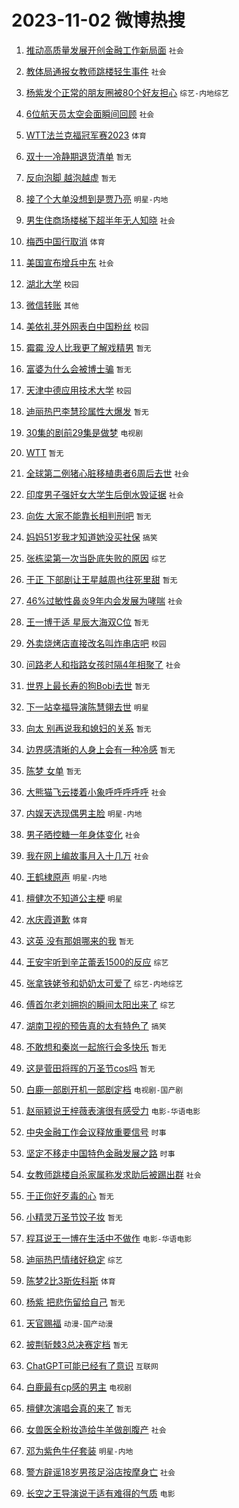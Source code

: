 # 2023-11-02 微博热搜 
1. [推动高质量发展开创金融工作新局面](https://m.weibo.cn/search?containerid=100103type%3D1%26t%3D10%26q%3D%23%E6%8E%A8%E5%8A%A8%E9%AB%98%E8%B4%A8%E9%87%8F%E5%8F%91%E5%B1%95%E5%BC%80%E5%88%9B%E9%87%91%E8%9E%8D%E5%B7%A5%E4%BD%9C%E6%96%B0%E5%B1%80%E9%9D%A2%23&stream_entry_id=51&isnewpage=1&extparam=seat%3D1%26c_type%3D51%26pos%3D0%26cate%3D10103%26filter_type%3Drealtimehot%26q%3D%2523%25E6%258E%25A8%25E5%258A%25A8%25E9%25AB%2598%25E8%25B4%25A8%25E9%2587%258F%25E5%258F%2591%25E5%25B1%2595%25E5%25BC%2580%25E5%2588%259B%25E9%2587%2591%25E8%259E%258D%25E5%25B7%25A5%25E4%25BD%259C%25E6%2596%25B0%25E5%25B1%2580%25E9%259D%25A2%2523%26stream_entry_id%3D51%26dgr%3D0%26display_time%3D1698866343%26pre_seqid%3D16988663436340213992) `社会` 

2. [教体局通报女教师跳楼轻生事件](https://m.weibo.cn/search?containerid=100103type%3D1%26t%3D10%26q%3D%23%E6%95%99%E4%BD%93%E5%B1%80%E9%80%9A%E6%8A%A5%E5%A5%B3%E6%95%99%E5%B8%88%E8%B7%B3%E6%A5%BC%E8%BD%BB%E7%94%9F%E4%BA%8B%E4%BB%B6%23&stream_entry_id=31&isnewpage=1&extparam=seat%3D1%26flag%3D0%26pos%3D0%26cate%3D5001%26lcate%3D5001%26filter_type%3Drealtimehot%26q%3D%2523%25E6%2595%2599%25E4%25BD%2593%25E5%25B1%2580%25E9%2580%259A%25E6%258A%25A5%25E5%25A5%25B3%25E6%2595%2599%25E5%25B8%2588%25E8%25B7%25B3%25E6%25A5%25BC%25E8%25BD%25BB%25E7%2594%259F%25E4%25BA%258B%25E4%25BB%25B6%2523%26dgr%3D0%26band_rank%3D1%26realpos%3D1%26stream_entry_id%3D31%26c_type%3D31%26display_time%3D1698866343%26pre_seqid%3D16988663436340213992) `社会` 

3. [杨紫发个正常的朋友圈被80个好友担心](https://m.weibo.cn/search?containerid=100103type%3D1%26t%3D10%26q%3D%23%E6%9D%A8%E7%B4%AB%E5%8F%91%E4%B8%AA%E6%AD%A3%E5%B8%B8%E7%9A%84%E6%9C%8B%E5%8F%8B%E5%9C%88%E8%A2%AB80%E4%B8%AA%E5%A5%BD%E5%8F%8B%E6%8B%85%E5%BF%83%23&stream_entry_id=31&isnewpage=1&extparam=seat%3D1%26flag%3D2%26pos%3D1%26cate%3D5001%26lcate%3D5001%26filter_type%3Drealtimehot%26q%3D%2523%25E6%259D%25A8%25E7%25B4%25AB%25E5%258F%2591%25E4%25B8%25AA%25E6%25AD%25A3%25E5%25B8%25B8%25E7%259A%2584%25E6%259C%258B%25E5%258F%258B%25E5%259C%2588%25E8%25A2%25AB80%25E4%25B8%25AA%25E5%25A5%25BD%25E5%258F%258B%25E6%258B%2585%25E5%25BF%2583%2523%26dgr%3D0%26band_rank%3D2%26realpos%3D2%26stream_entry_id%3D31%26c_type%3D31%26display_time%3D1698866343%26pre_seqid%3D16988663436340213992) `综艺-内地综艺` 

4. [6位航天员太空会面瞬间回顾](https://m.weibo.cn/search?containerid=100103type%3D1%26t%3D10%26q%3D%236%E4%BD%8D%E8%88%AA%E5%A4%A9%E5%91%98%E5%A4%AA%E7%A9%BA%E4%BC%9A%E9%9D%A2%E7%9E%AC%E9%97%B4%E5%9B%9E%E9%A1%BE%23&stream_entry_id=31&isnewpage=1&extparam=seat%3D1%26flag%3D0%26pos%3D2%26cate%3D5001%26lcate%3D5001%26filter_type%3Drealtimehot%26q%3D%25236%25E4%25BD%258D%25E8%2588%25AA%25E5%25A4%25A9%25E5%2591%2598%25E5%25A4%25AA%25E7%25A9%25BA%25E4%25BC%259A%25E9%259D%25A2%25E7%259E%25AC%25E9%2597%25B4%25E5%259B%259E%25E9%25A1%25BE%2523%26dgr%3D0%26band_rank%3D3%26realpos%3D3%26stream_entry_id%3D31%26c_type%3D31%26display_time%3D1698866343%26pre_seqid%3D16988663436340213992) `社会` 

5. [WTT法兰克福冠军赛2023](https://m.weibo.cn/search?containerid=100103type%3D1%26t%3D10%26q%3D%23WTT%E6%B3%95%E5%85%B0%E5%85%8B%E7%A6%8F%E5%86%A0%E5%86%9B%E8%B5%9B2023%23&stream_entry_id=31&isnewpage=1&extparam=seat%3D1%26flag%3D0%26pos%3D3%26cate%3D5001%26lcate%3D5001%26filter_type%3Drealtimehot%26q%3D%2523WTT%25E6%25B3%2595%25E5%2585%25B0%25E5%2585%258B%25E7%25A6%258F%25E5%2586%25A0%25E5%2586%259B%25E8%25B5%259B2023%2523%26dgr%3D0%26band_rank%3D4%26realpos%3D4%26stream_entry_id%3D31%26c_type%3D31%26display_time%3D1698866343%26pre_seqid%3D16988663436340213992) `体育` 

6. [双十一冷静期退货清单](https://m.weibo.cn/search?containerid=100103type%3D1%26t%3D10%26q%3D%E5%8F%8C%E5%8D%81%E4%B8%80%E5%86%B7%E9%9D%99%E6%9C%9F%E9%80%80%E8%B4%A7%E6%B8%85%E5%8D%95&stream_entry_id=31&isnewpage=1&extparam=seat%3D1%26flag%3D0%26pos%3D4%26cate%3D5001%26lcate%3D5001%26filter_type%3Drealtimehot%26q%3D%25E5%258F%258C%25E5%258D%2581%25E4%25B8%2580%25E5%2586%25B7%25E9%259D%2599%25E6%259C%259F%25E9%2580%2580%25E8%25B4%25A7%25E6%25B8%2585%25E5%258D%2595%26dgr%3D0%26band_rank%3D5%26realpos%3D5%26stream_entry_id%3D31%26c_type%3D31%26display_time%3D1698866343%26pre_seqid%3D16988663436340213992) `暂无` 

7. [反向泡脚 越泡越虚](https://m.weibo.cn/search?containerid=100103type%3D1%26t%3D10%26q%3D%E5%8F%8D%E5%90%91%E6%B3%A1%E8%84%9A+%E8%B6%8A%E6%B3%A1%E8%B6%8A%E8%99%9A&stream_entry_id=31&isnewpage=1&extparam=seat%3D1%26flag%3D0%26pos%3D5%26cate%3D5001%26lcate%3D5001%26filter_type%3Drealtimehot%26q%3D%25E5%258F%258D%25E5%2590%2591%25E6%25B3%25A1%25E8%2584%259A%2520%25E8%25B6%258A%25E6%25B3%25A1%25E8%25B6%258A%25E8%2599%259A%26dgr%3D0%26band_rank%3D6%26realpos%3D6%26stream_entry_id%3D31%26c_type%3D31%26display_time%3D1698866343%26pre_seqid%3D16988663436340213992) `暂无` 

8. [接了个大单没想到是贾乃亮](https://m.weibo.cn/search?containerid=100103type%3D1%26t%3D10%26q%3D%23%E6%8E%A5%E4%BA%86%E4%B8%AA%E5%A4%A7%E5%8D%95%E6%B2%A1%E6%83%B3%E5%88%B0%E6%98%AF%E8%B4%BE%E4%B9%83%E4%BA%AE%23&stream_entry_id=31&isnewpage=1&extparam=seat%3D1%26flag%3D0%26pos%3D6%26cate%3D5001%26lcate%3D5001%26filter_type%3Drealtimehot%26q%3D%2523%25E6%258E%25A5%25E4%25BA%2586%25E4%25B8%25AA%25E5%25A4%25A7%25E5%258D%2595%25E6%25B2%25A1%25E6%2583%25B3%25E5%2588%25B0%25E6%2598%25AF%25E8%25B4%25BE%25E4%25B9%2583%25E4%25BA%25AE%2523%26dgr%3D0%26band_rank%3D7%26realpos%3D7%26stream_entry_id%3D31%26c_type%3D31%26display_time%3D1698866343%26pre_seqid%3D16988663436340213992) `明星-内地` 

9. [男生住商场楼梯下超半年无人知晓](https://m.weibo.cn/search?containerid=100103type%3D1%26t%3D10%26q%3D%23%E7%94%B7%E7%94%9F%E4%BD%8F%E5%95%86%E5%9C%BA%E6%A5%BC%E6%A2%AF%E4%B8%8B%E8%B6%85%E5%8D%8A%E5%B9%B4%E6%97%A0%E4%BA%BA%E7%9F%A5%E6%99%93%23&stream_entry_id=31&isnewpage=1&extparam=seat%3D1%26flag%3D0%26pos%3D7%26cate%3D5001%26lcate%3D5001%26filter_type%3Drealtimehot%26q%3D%2523%25E7%2594%25B7%25E7%2594%259F%25E4%25BD%258F%25E5%2595%2586%25E5%259C%25BA%25E6%25A5%25BC%25E6%25A2%25AF%25E4%25B8%258B%25E8%25B6%2585%25E5%258D%258A%25E5%25B9%25B4%25E6%2597%25A0%25E4%25BA%25BA%25E7%259F%25A5%25E6%2599%2593%2523%26dgr%3D0%26band_rank%3D8%26realpos%3D8%26stream_entry_id%3D31%26c_type%3D31%26display_time%3D1698866343%26pre_seqid%3D16988663436340213992) `社会` 

10. [梅西中国行取消](https://m.weibo.cn/search?containerid=100103type%3D1%26t%3D10%26q%3D%23%E6%A2%85%E8%A5%BF%E4%B8%AD%E5%9B%BD%E8%A1%8C%E5%8F%96%E6%B6%88%23&stream_entry_id=31&isnewpage=1&extparam=seat%3D1%26flag%3D0%26pos%3D8%26cate%3D5001%26lcate%3D5001%26filter_type%3Drealtimehot%26q%3D%2523%25E6%25A2%2585%25E8%25A5%25BF%25E4%25B8%25AD%25E5%259B%25BD%25E8%25A1%258C%25E5%258F%2596%25E6%25B6%2588%2523%26dgr%3D0%26band_rank%3D9%26realpos%3D9%26stream_entry_id%3D31%26c_type%3D31%26display_time%3D1698866343%26pre_seqid%3D16988663436340213992) `体育` 

11. [美国宣布增兵中东](https://m.weibo.cn/search?containerid=100103type%3D1%26t%3D10%26q%3D%23%E7%BE%8E%E5%9B%BD%E5%AE%A3%E5%B8%83%E5%A2%9E%E5%85%B5%E4%B8%AD%E4%B8%9C%23&stream_entry_id=31&isnewpage=1&extparam=seat%3D1%26flag%3D0%26pos%3D9%26cate%3D5001%26lcate%3D5001%26filter_type%3Drealtimehot%26q%3D%2523%25E7%25BE%258E%25E5%259B%25BD%25E5%25AE%25A3%25E5%25B8%2583%25E5%25A2%259E%25E5%2585%25B5%25E4%25B8%25AD%25E4%25B8%259C%2523%26dgr%3D0%26band_rank%3D10%26realpos%3D10%26stream_entry_id%3D31%26c_type%3D31%26display_time%3D1698866343%26pre_seqid%3D16988663436340213992) `社会` 

12. [湖北大学](https://m.weibo.cn/search?containerid=100103type%3D1%26t%3D10%26q%3D%E6%B9%96%E5%8C%97%E5%A4%A7%E5%AD%A6&stream_entry_id=31&isnewpage=1&extparam=seat%3D1%26flag%3D2%26pos%3D10%26cate%3D5001%26lcate%3D5001%26filter_type%3Drealtimehot%26q%3D%25E6%25B9%2596%25E5%258C%2597%25E5%25A4%25A7%25E5%25AD%25A6%26dgr%3D0%26band_rank%3D11%26realpos%3D11%26stream_entry_id%3D31%26c_type%3D31%26display_time%3D1698866343%26pre_seqid%3D16988663436340213992) `校园` 

13. [微信转账](https://m.weibo.cn/search?containerid=100103type%3D1%26t%3D10%26q%3D%E5%BE%AE%E4%BF%A1%E8%BD%AC%E8%B4%A6&stream_entry_id=31&isnewpage=1&extparam=seat%3D1%26flag%3D2%26pos%3D11%26cate%3D5001%26lcate%3D5001%26filter_type%3Drealtimehot%26q%3D%25E5%25BE%25AE%25E4%25BF%25A1%25E8%25BD%25AC%25E8%25B4%25A6%26dgr%3D0%26band_rank%3D12%26realpos%3D12%26stream_entry_id%3D31%26c_type%3D31%26display_time%3D1698866343%26pre_seqid%3D16988663436340213992) `其他` 

14. [美依礼芽外网表白中国粉丝](https://m.weibo.cn/search?containerid=100103type%3D1%26t%3D10%26q%3D%23%E7%BE%8E%E4%BE%9D%E7%A4%BC%E8%8A%BD%E5%A4%96%E7%BD%91%E8%A1%A8%E7%99%BD%E4%B8%AD%E5%9B%BD%E7%B2%89%E4%B8%9D%23&stream_entry_id=31&isnewpage=1&extparam=seat%3D1%26flag%3D0%26pos%3D12%26cate%3D5001%26lcate%3D5001%26filter_type%3Drealtimehot%26q%3D%2523%25E7%25BE%258E%25E4%25BE%259D%25E7%25A4%25BC%25E8%258A%25BD%25E5%25A4%2596%25E7%25BD%2591%25E8%25A1%25A8%25E7%2599%25BD%25E4%25B8%25AD%25E5%259B%25BD%25E7%25B2%2589%25E4%25B8%259D%2523%26dgr%3D0%26band_rank%3D13%26realpos%3D13%26stream_entry_id%3D31%26c_type%3D31%26display_time%3D1698866343%26pre_seqid%3D16988663436340213992) `校园` 

15. [霉霉 没人比我更了解戏精男](https://m.weibo.cn/search?containerid=100103type%3D1%26t%3D10%26q%3D%E9%9C%89%E9%9C%89+%E6%B2%A1%E4%BA%BA%E6%AF%94%E6%88%91%E6%9B%B4%E4%BA%86%E8%A7%A3%E6%88%8F%E7%B2%BE%E7%94%B7&stream_entry_id=31&isnewpage=1&extparam=seat%3D1%26flag%3D0%26pos%3D13%26cate%3D5001%26lcate%3D5001%26filter_type%3Drealtimehot%26q%3D%25E9%259C%2589%25E9%259C%2589%2520%25E6%25B2%25A1%25E4%25BA%25BA%25E6%25AF%2594%25E6%2588%2591%25E6%259B%25B4%25E4%25BA%2586%25E8%25A7%25A3%25E6%2588%258F%25E7%25B2%25BE%25E7%2594%25B7%26dgr%3D0%26band_rank%3D14%26realpos%3D14%26stream_entry_id%3D31%26c_type%3D31%26display_time%3D1698866343%26pre_seqid%3D16988663436340213992) `暂无` 

16. [富婆为什么会被博士骗](https://m.weibo.cn/search?containerid=100103type%3D1%26t%3D10%26q%3D%E5%AF%8C%E5%A9%86%E4%B8%BA%E4%BB%80%E4%B9%88%E4%BC%9A%E8%A2%AB%E5%8D%9A%E5%A3%AB%E9%AA%97&stream_entry_id=31&isnewpage=1&extparam=seat%3D1%26flag%3D0%26pos%3D14%26cate%3D5001%26lcate%3D5001%26filter_type%3Drealtimehot%26q%3D%25E5%25AF%258C%25E5%25A9%2586%25E4%25B8%25BA%25E4%25BB%2580%25E4%25B9%2588%25E4%25BC%259A%25E8%25A2%25AB%25E5%258D%259A%25E5%25A3%25AB%25E9%25AA%2597%26dgr%3D0%26band_rank%3D15%26realpos%3D15%26stream_entry_id%3D31%26c_type%3D31%26display_time%3D1698866343%26pre_seqid%3D16988663436340213992) `暂无` 

17. [天津中德应用技术大学](https://m.weibo.cn/search?containerid=100103type%3D1%26t%3D10%26q%3D%23%E5%A4%A9%E6%B4%A5%E4%B8%AD%E5%BE%B7%E5%BA%94%E7%94%A8%E6%8A%80%E6%9C%AF%E5%A4%A7%E5%AD%A6%23&stream_entry_id=31&isnewpage=1&extparam=seat%3D1%26flag%3D0%26pos%3D15%26cate%3D5001%26lcate%3D5001%26filter_type%3Drealtimehot%26q%3D%2523%25E5%25A4%25A9%25E6%25B4%25A5%25E4%25B8%25AD%25E5%25BE%25B7%25E5%25BA%2594%25E7%2594%25A8%25E6%258A%2580%25E6%259C%25AF%25E5%25A4%25A7%25E5%25AD%25A6%2523%26dgr%3D0%26band_rank%3D16%26realpos%3D16%26stream_entry_id%3D31%26c_type%3D31%26display_time%3D1698866343%26pre_seqid%3D16988663436340213992) `校园` 

18. [迪丽热巴李慧珍属性大爆发](https://m.weibo.cn/search?containerid=100103type%3D1%26t%3D10%26q%3D%E8%BF%AA%E4%B8%BD%E7%83%AD%E5%B7%B4%E6%9D%8E%E6%85%A7%E7%8F%8D%E5%B1%9E%E6%80%A7%E5%A4%A7%E7%88%86%E5%8F%91&stream_entry_id=31&isnewpage=1&extparam=seat%3D1%26flag%3D0%26pos%3D16%26cate%3D5001%26lcate%3D5001%26filter_type%3Drealtimehot%26q%3D%25E8%25BF%25AA%25E4%25B8%25BD%25E7%2583%25AD%25E5%25B7%25B4%25E6%259D%258E%25E6%2585%25A7%25E7%258F%258D%25E5%25B1%259E%25E6%2580%25A7%25E5%25A4%25A7%25E7%2588%2586%25E5%258F%2591%26dgr%3D0%26band_rank%3D17%26realpos%3D17%26stream_entry_id%3D31%26c_type%3D31%26display_time%3D1698866343%26pre_seqid%3D16988663436340213992) `暂无` 

19. [30集的剧前29集是做梦](https://m.weibo.cn/search?containerid=100103type%3D1%26t%3D10%26q%3D%2330%E9%9B%86%E7%9A%84%E5%89%A7%E5%89%8D29%E9%9B%86%E6%98%AF%E5%81%9A%E6%A2%A6%23&stream_entry_id=31&isnewpage=1&extparam=seat%3D1%26flag%3D0%26pos%3D17%26cate%3D5001%26lcate%3D5001%26filter_type%3Drealtimehot%26q%3D%252330%25E9%259B%2586%25E7%259A%2584%25E5%2589%25A7%25E5%2589%258D29%25E9%259B%2586%25E6%2598%25AF%25E5%2581%259A%25E6%25A2%25A6%2523%26dgr%3D0%26band_rank%3D18%26realpos%3D18%26stream_entry_id%3D31%26c_type%3D31%26display_time%3D1698866343%26pre_seqid%3D16988663436340213992) `电视剧` 

20. [WTT](https://m.weibo.cn/search?containerid=100103type%3D1%26t%3D10%26q%3DWTT&stream_entry_id=31&isnewpage=1&extparam=seat%3D1%26flag%3D0%26pos%3D18%26cate%3D5001%26lcate%3D5001%26filter_type%3Drealtimehot%26q%3DWTT%26dgr%3D0%26band_rank%3D19%26realpos%3D19%26stream_entry_id%3D31%26c_type%3D31%26display_time%3D1698866343%26pre_seqid%3D16988663436340213992) `暂无` 

21. [全球第二例猪心脏移植患者6周后去世](https://m.weibo.cn/search?containerid=100103type%3D1%26t%3D10%26q%3D%23%E5%85%A8%E7%90%83%E7%AC%AC%E4%BA%8C%E4%BE%8B%E7%8C%AA%E5%BF%83%E8%84%8F%E7%A7%BB%E6%A4%8D%E6%82%A3%E8%80%856%E5%91%A8%E5%90%8E%E5%8E%BB%E4%B8%96%23&stream_entry_id=31&isnewpage=1&extparam=seat%3D1%26flag%3D0%26pos%3D19%26cate%3D5001%26lcate%3D5001%26filter_type%3Drealtimehot%26q%3D%2523%25E5%2585%25A8%25E7%2590%2583%25E7%25AC%25AC%25E4%25BA%258C%25E4%25BE%258B%25E7%258C%25AA%25E5%25BF%2583%25E8%2584%258F%25E7%25A7%25BB%25E6%25A4%258D%25E6%2582%25A3%25E8%2580%25856%25E5%2591%25A8%25E5%2590%258E%25E5%258E%25BB%25E4%25B8%2596%2523%26dgr%3D0%26band_rank%3D20%26realpos%3D20%26stream_entry_id%3D31%26c_type%3D31%26display_time%3D1698866343%26pre_seqid%3D16988663436340213992) `社会` 

22. [印度男子强奸女大学生后倒水毁证据](https://m.weibo.cn/search?containerid=100103type%3D1%26t%3D10%26q%3D%23%E5%8D%B0%E5%BA%A6%E7%94%B7%E5%AD%90%E5%BC%BA%E5%A5%B8%E5%A5%B3%E5%A4%A7%E5%AD%A6%E7%94%9F%E5%90%8E%E5%80%92%E6%B0%B4%E6%AF%81%E8%AF%81%E6%8D%AE%23&stream_entry_id=31&isnewpage=1&extparam=seat%3D1%26flag%3D0%26pos%3D20%26cate%3D5001%26lcate%3D5001%26filter_type%3Drealtimehot%26q%3D%2523%25E5%258D%25B0%25E5%25BA%25A6%25E7%2594%25B7%25E5%25AD%2590%25E5%25BC%25BA%25E5%25A5%25B8%25E5%25A5%25B3%25E5%25A4%25A7%25E5%25AD%25A6%25E7%2594%259F%25E5%2590%258E%25E5%2580%2592%25E6%25B0%25B4%25E6%25AF%2581%25E8%25AF%2581%25E6%258D%25AE%2523%26dgr%3D0%26band_rank%3D21%26realpos%3D21%26stream_entry_id%3D31%26c_type%3D31%26display_time%3D1698866343%26pre_seqid%3D16988663436340213992) `社会` 

23. [向佐 大家不能靠长相判刑吧](https://m.weibo.cn/search?containerid=100103type%3D1%26t%3D10%26q%3D%E5%90%91%E4%BD%90+%E5%A4%A7%E5%AE%B6%E4%B8%8D%E8%83%BD%E9%9D%A0%E9%95%BF%E7%9B%B8%E5%88%A4%E5%88%91%E5%90%A7&stream_entry_id=31&isnewpage=1&extparam=seat%3D1%26flag%3D0%26pos%3D21%26cate%3D5001%26lcate%3D5001%26filter_type%3Drealtimehot%26q%3D%25E5%2590%2591%25E4%25BD%2590%2520%25E5%25A4%25A7%25E5%25AE%25B6%25E4%25B8%258D%25E8%2583%25BD%25E9%259D%25A0%25E9%2595%25BF%25E7%259B%25B8%25E5%2588%25A4%25E5%2588%2591%25E5%2590%25A7%26dgr%3D0%26band_rank%3D22%26realpos%3D22%26stream_entry_id%3D31%26c_type%3D31%26display_time%3D1698866343%26pre_seqid%3D16988663436340213992) `暂无` 

24. [妈妈51岁我才知道她没买社保](https://m.weibo.cn/search?containerid=100103type%3D1%26t%3D10%26q%3D%23%E5%A6%88%E5%A6%8851%E5%B2%81%E6%88%91%E6%89%8D%E7%9F%A5%E9%81%93%E5%A5%B9%E6%B2%A1%E4%B9%B0%E7%A4%BE%E4%BF%9D%23&stream_entry_id=31&isnewpage=1&extparam=seat%3D1%26flag%3D0%26pos%3D22%26cate%3D5001%26lcate%3D5001%26filter_type%3Drealtimehot%26q%3D%2523%25E5%25A6%2588%25E5%25A6%258851%25E5%25B2%2581%25E6%2588%2591%25E6%2589%258D%25E7%259F%25A5%25E9%2581%2593%25E5%25A5%25B9%25E6%25B2%25A1%25E4%25B9%25B0%25E7%25A4%25BE%25E4%25BF%259D%2523%26dgr%3D0%26band_rank%3D23%26realpos%3D23%26stream_entry_id%3D31%26c_type%3D31%26display_time%3D1698866343%26pre_seqid%3D16988663436340213992) `搞笑` 

25. [张栋梁第一次当卧底失败的原因](https://m.weibo.cn/search?containerid=100103type%3D1%26t%3D10%26q%3D%23%E5%BC%A0%E6%A0%8B%E6%A2%81%E7%AC%AC%E4%B8%80%E6%AC%A1%E5%BD%93%E5%8D%A7%E5%BA%95%E5%A4%B1%E8%B4%A5%E7%9A%84%E5%8E%9F%E5%9B%A0%23&stream_entry_id=31&isnewpage=1&extparam=seat%3D1%26flag%3D0%26pos%3D23%26cate%3D5001%26lcate%3D5001%26filter_type%3Drealtimehot%26q%3D%2523%25E5%25BC%25A0%25E6%25A0%258B%25E6%25A2%2581%25E7%25AC%25AC%25E4%25B8%2580%25E6%25AC%25A1%25E5%25BD%2593%25E5%258D%25A7%25E5%25BA%2595%25E5%25A4%25B1%25E8%25B4%25A5%25E7%259A%2584%25E5%258E%259F%25E5%259B%25A0%2523%26dgr%3D0%26band_rank%3D24%26realpos%3D24%26stream_entry_id%3D31%26c_type%3D31%26display_time%3D1698866343%26pre_seqid%3D16988663436340213992) `综艺` 

26. [于正 下部剧让王星越周也往死里甜](https://m.weibo.cn/search?containerid=100103type%3D1%26t%3D10%26q%3D%E4%BA%8E%E6%AD%A3+%E4%B8%8B%E9%83%A8%E5%89%A7%E8%AE%A9%E7%8E%8B%E6%98%9F%E8%B6%8A%E5%91%A8%E4%B9%9F%E5%BE%80%E6%AD%BB%E9%87%8C%E7%94%9C&stream_entry_id=31&isnewpage=1&extparam=seat%3D1%26flag%3D0%26pos%3D24%26cate%3D5001%26lcate%3D5001%26filter_type%3Drealtimehot%26q%3D%25E4%25BA%258E%25E6%25AD%25A3%2520%25E4%25B8%258B%25E9%2583%25A8%25E5%2589%25A7%25E8%25AE%25A9%25E7%258E%258B%25E6%2598%259F%25E8%25B6%258A%25E5%2591%25A8%25E4%25B9%259F%25E5%25BE%2580%25E6%25AD%25BB%25E9%2587%258C%25E7%2594%259C%26dgr%3D0%26band_rank%3D25%26realpos%3D25%26stream_entry_id%3D31%26c_type%3D31%26display_time%3D1698866343%26pre_seqid%3D16988663436340213992) `暂无` 

27. [46%过敏性鼻炎9年内会发展为哮喘](https://m.weibo.cn/search?containerid=100103type%3D1%26t%3D10%26q%3D%2346%25%E8%BF%87%E6%95%8F%E6%80%A7%E9%BC%BB%E7%82%8E9%E5%B9%B4%E5%86%85%E4%BC%9A%E5%8F%91%E5%B1%95%E4%B8%BA%E5%93%AE%E5%96%98%23&stream_entry_id=31&isnewpage=1&extparam=seat%3D1%26flag%3D1%26pos%3D25%26cate%3D5001%26lcate%3D5001%26filter_type%3Drealtimehot%26q%3D%252346%2525%25E8%25BF%2587%25E6%2595%258F%25E6%2580%25A7%25E9%25BC%25BB%25E7%2582%258E9%25E5%25B9%25B4%25E5%2586%2585%25E4%25BC%259A%25E5%258F%2591%25E5%25B1%2595%25E4%25B8%25BA%25E5%2593%25AE%25E5%2596%2598%2523%26dgr%3D0%26band_rank%3D26%26realpos%3D26%26stream_entry_id%3D31%26c_type%3D31%26display_time%3D1698866343%26pre_seqid%3D16988663436340213992) `社会` 

28. [王一博于适 星辰大海双C位](https://m.weibo.cn/search?containerid=100103type%3D1%26t%3D10%26q%3D%E7%8E%8B%E4%B8%80%E5%8D%9A%E4%BA%8E%E9%80%82+%E6%98%9F%E8%BE%B0%E5%A4%A7%E6%B5%B7%E5%8F%8CC%E4%BD%8D&stream_entry_id=31&isnewpage=1&extparam=seat%3D1%26flag%3D0%26pos%3D26%26cate%3D5001%26lcate%3D5001%26filter_type%3Drealtimehot%26q%3D%25E7%258E%258B%25E4%25B8%2580%25E5%258D%259A%25E4%25BA%258E%25E9%2580%2582%2520%25E6%2598%259F%25E8%25BE%25B0%25E5%25A4%25A7%25E6%25B5%25B7%25E5%258F%258CC%25E4%25BD%258D%26dgr%3D0%26band_rank%3D27%26realpos%3D27%26stream_entry_id%3D31%26c_type%3D31%26display_time%3D1698866343%26pre_seqid%3D16988663436340213992) `暂无` 

29. [外卖烧烤店直接改名叫炸串店吧](https://m.weibo.cn/search?containerid=100103type%3D1%26t%3D10%26q%3D%23%E5%A4%96%E5%8D%96%E7%83%A7%E7%83%A4%E5%BA%97%E7%9B%B4%E6%8E%A5%E6%94%B9%E5%90%8D%E5%8F%AB%E7%82%B8%E4%B8%B2%E5%BA%97%E5%90%A7%23&stream_entry_id=31&isnewpage=1&extparam=seat%3D1%26flag%3D0%26pos%3D27%26cate%3D5001%26lcate%3D5001%26filter_type%3Drealtimehot%26q%3D%2523%25E5%25A4%2596%25E5%258D%2596%25E7%2583%25A7%25E7%2583%25A4%25E5%25BA%2597%25E7%259B%25B4%25E6%258E%25A5%25E6%2594%25B9%25E5%2590%258D%25E5%258F%25AB%25E7%2582%25B8%25E4%25B8%25B2%25E5%25BA%2597%25E5%2590%25A7%2523%26dgr%3D0%26band_rank%3D28%26realpos%3D28%26stream_entry_id%3D31%26c_type%3D31%26display_time%3D1698866343%26pre_seqid%3D16988663436340213992) `校园` 

30. [问路老人和指路女孩时隔4年相聚了](https://m.weibo.cn/search?containerid=100103type%3D1%26t%3D10%26q%3D%23%E9%97%AE%E8%B7%AF%E8%80%81%E4%BA%BA%E5%92%8C%E6%8C%87%E8%B7%AF%E5%A5%B3%E5%AD%A9%E6%97%B6%E9%9A%944%E5%B9%B4%E7%9B%B8%E8%81%9A%E4%BA%86%23&stream_entry_id=31&isnewpage=1&extparam=seat%3D1%26flag%3D32768%26pos%3D28%26cate%3D5001%26lcate%3D5001%26filter_type%3Drealtimehot%26q%3D%2523%25E9%2597%25AE%25E8%25B7%25AF%25E8%2580%2581%25E4%25BA%25BA%25E5%2592%258C%25E6%258C%2587%25E8%25B7%25AF%25E5%25A5%25B3%25E5%25AD%25A9%25E6%2597%25B6%25E9%259A%25944%25E5%25B9%25B4%25E7%259B%25B8%25E8%2581%259A%25E4%25BA%2586%2523%26dgr%3D0%26band_rank%3D29%26realpos%3D29%26stream_entry_id%3D31%26c_type%3D31%26display_time%3D1698866343%26pre_seqid%3D16988663436340213992) `社会` 

31. [世界上最长寿的狗Bobi去世](https://m.weibo.cn/search?containerid=100103type%3D1%26t%3D10%26q%3D%E4%B8%96%E7%95%8C%E4%B8%8A%E6%9C%80%E9%95%BF%E5%AF%BF%E7%9A%84%E7%8B%97Bobi%E5%8E%BB%E4%B8%96&stream_entry_id=31&isnewpage=1&extparam=seat%3D1%26flag%3D1%26pos%3D29%26cate%3D5001%26lcate%3D5001%26filter_type%3Drealtimehot%26q%3D%25E4%25B8%2596%25E7%2595%258C%25E4%25B8%258A%25E6%259C%2580%25E9%2595%25BF%25E5%25AF%25BF%25E7%259A%2584%25E7%258B%2597Bobi%25E5%258E%25BB%25E4%25B8%2596%26dgr%3D0%26band_rank%3D30%26realpos%3D30%26stream_entry_id%3D31%26c_type%3D31%26display_time%3D1698866343%26pre_seqid%3D16988663436340213992) `暂无` 

32. [下一站幸福导演陈慧翎去世](https://m.weibo.cn/search?containerid=100103type%3D1%26t%3D10%26q%3D%23%E4%B8%8B%E4%B8%80%E7%AB%99%E5%B9%B8%E7%A6%8F%E5%AF%BC%E6%BC%94%E9%99%88%E6%85%A7%E7%BF%8E%E5%8E%BB%E4%B8%96%23&stream_entry_id=31&isnewpage=1&extparam=seat%3D1%26flag%3D0%26pos%3D30%26cate%3D5001%26lcate%3D5001%26filter_type%3Drealtimehot%26q%3D%2523%25E4%25B8%258B%25E4%25B8%2580%25E7%25AB%2599%25E5%25B9%25B8%25E7%25A6%258F%25E5%25AF%25BC%25E6%25BC%2594%25E9%2599%2588%25E6%2585%25A7%25E7%25BF%258E%25E5%258E%25BB%25E4%25B8%2596%2523%26dgr%3D0%26band_rank%3D31%26realpos%3D31%26stream_entry_id%3D31%26c_type%3D31%26display_time%3D1698866343%26pre_seqid%3D16988663436340213992) `明星` 

33. [向太 别再说我和媳妇的关系](https://m.weibo.cn/search?containerid=100103type%3D1%26t%3D10%26q%3D%E5%90%91%E5%A4%AA+%E5%88%AB%E5%86%8D%E8%AF%B4%E6%88%91%E5%92%8C%E5%AA%B3%E5%A6%87%E7%9A%84%E5%85%B3%E7%B3%BB&stream_entry_id=31&isnewpage=1&extparam=seat%3D1%26flag%3D0%26pos%3D31%26cate%3D5001%26lcate%3D5001%26filter_type%3Drealtimehot%26q%3D%25E5%2590%2591%25E5%25A4%25AA%2520%25E5%2588%25AB%25E5%2586%258D%25E8%25AF%25B4%25E6%2588%2591%25E5%2592%258C%25E5%25AA%25B3%25E5%25A6%2587%25E7%259A%2584%25E5%2585%25B3%25E7%25B3%25BB%26dgr%3D0%26band_rank%3D32%26realpos%3D32%26stream_entry_id%3D31%26c_type%3D31%26display_time%3D1698866343%26pre_seqid%3D16988663436340213992) `暂无` 

34. [边界感清晰的人身上会有一种冷感](https://m.weibo.cn/search?containerid=100103type%3D1%26t%3D10%26q%3D%E8%BE%B9%E7%95%8C%E6%84%9F%E6%B8%85%E6%99%B0%E7%9A%84%E4%BA%BA%E8%BA%AB%E4%B8%8A%E4%BC%9A%E6%9C%89%E4%B8%80%E7%A7%8D%E5%86%B7%E6%84%9F&stream_entry_id=31&isnewpage=1&extparam=seat%3D1%26flag%3D0%26pos%3D32%26cate%3D5001%26lcate%3D5001%26filter_type%3Drealtimehot%26q%3D%25E8%25BE%25B9%25E7%2595%258C%25E6%2584%259F%25E6%25B8%2585%25E6%2599%25B0%25E7%259A%2584%25E4%25BA%25BA%25E8%25BA%25AB%25E4%25B8%258A%25E4%25BC%259A%25E6%259C%2589%25E4%25B8%2580%25E7%25A7%258D%25E5%2586%25B7%25E6%2584%259F%26dgr%3D0%26band_rank%3D33%26realpos%3D33%26stream_entry_id%3D31%26c_type%3D31%26display_time%3D1698866343%26pre_seqid%3D16988663436340213992) `暂无` 

35. [陈梦 女单](https://m.weibo.cn/search?containerid=100103type%3D1%26t%3D10%26q%3D%E9%99%88%E6%A2%A6+%E5%A5%B3%E5%8D%95&stream_entry_id=31&isnewpage=1&extparam=seat%3D1%26flag%3D0%26pos%3D33%26cate%3D5001%26lcate%3D5001%26filter_type%3Drealtimehot%26q%3D%25E9%2599%2588%25E6%25A2%25A6%2520%25E5%25A5%25B3%25E5%258D%2595%26dgr%3D0%26band_rank%3D34%26realpos%3D34%26stream_entry_id%3D31%26c_type%3D31%26display_time%3D1698866343%26pre_seqid%3D16988663436340213992) `暂无` 

36. [大熊猫飞云搂着小象呼呼呼呼呼](https://m.weibo.cn/search?containerid=100103type%3D1%26t%3D10%26q%3D%23%E5%A4%A7%E7%86%8A%E7%8C%AB%E9%A3%9E%E4%BA%91%E6%90%82%E7%9D%80%E5%B0%8F%E8%B1%A1%E5%91%BC%E5%91%BC%E5%91%BC%E5%91%BC%E5%91%BC%23&stream_entry_id=31&isnewpage=1&extparam=seat%3D1%26flag%3D32768%26pos%3D34%26cate%3D5001%26lcate%3D5001%26filter_type%3Drealtimehot%26q%3D%2523%25E5%25A4%25A7%25E7%2586%258A%25E7%258C%25AB%25E9%25A3%259E%25E4%25BA%2591%25E6%2590%2582%25E7%259D%2580%25E5%25B0%258F%25E8%25B1%25A1%25E5%2591%25BC%25E5%2591%25BC%25E5%2591%25BC%25E5%2591%25BC%25E5%2591%25BC%2523%26dgr%3D0%26band_rank%3D35%26realpos%3D35%26stream_entry_id%3D31%26c_type%3D31%26display_time%3D1698866343%26pre_seqid%3D16988663436340213992) `社会` 

37. [内娱天选现偶男主脸](https://m.weibo.cn/search?containerid=100103type%3D1%26t%3D10%26q%3D%23%E5%86%85%E5%A8%B1%E5%A4%A9%E9%80%89%E7%8E%B0%E5%81%B6%E7%94%B7%E4%B8%BB%E8%84%B8%23&stream_entry_id=31&isnewpage=1&extparam=seat%3D1%26flag%3D0%26pos%3D35%26cate%3D5001%26lcate%3D5001%26filter_type%3Drealtimehot%26q%3D%2523%25E5%2586%2585%25E5%25A8%25B1%25E5%25A4%25A9%25E9%2580%2589%25E7%258E%25B0%25E5%2581%25B6%25E7%2594%25B7%25E4%25B8%25BB%25E8%2584%25B8%2523%26dgr%3D0%26band_rank%3D36%26realpos%3D36%26stream_entry_id%3D31%26c_type%3D31%26display_time%3D1698866343%26pre_seqid%3D16988663436340213992) `明星-内地` 

38. [男子晒控糖一年身体变化](https://m.weibo.cn/search?containerid=100103type%3D1%26t%3D10%26q%3D%23%E7%94%B7%E5%AD%90%E6%99%92%E6%8E%A7%E7%B3%96%E4%B8%80%E5%B9%B4%E8%BA%AB%E4%BD%93%E5%8F%98%E5%8C%96%23&stream_entry_id=31&isnewpage=1&extparam=seat%3D1%26flag%3D0%26pos%3D36%26cate%3D5001%26lcate%3D5001%26filter_type%3Drealtimehot%26q%3D%2523%25E7%2594%25B7%25E5%25AD%2590%25E6%2599%2592%25E6%258E%25A7%25E7%25B3%2596%25E4%25B8%2580%25E5%25B9%25B4%25E8%25BA%25AB%25E4%25BD%2593%25E5%258F%2598%25E5%258C%2596%2523%26dgr%3D0%26band_rank%3D37%26realpos%3D37%26stream_entry_id%3D31%26c_type%3D31%26display_time%3D1698866343%26pre_seqid%3D16988663436340213992) `社会` 

39. [我在网上编故事月入十几万](https://m.weibo.cn/search?containerid=100103type%3D1%26t%3D10%26q%3D%23%E6%88%91%E5%9C%A8%E7%BD%91%E4%B8%8A%E7%BC%96%E6%95%85%E4%BA%8B%E6%9C%88%E5%85%A5%E5%8D%81%E5%87%A0%E4%B8%87%23&stream_entry_id=31&isnewpage=1&extparam=seat%3D1%26flag%3D0%26pos%3D37%26cate%3D5001%26lcate%3D5001%26filter_type%3Drealtimehot%26q%3D%2523%25E6%2588%2591%25E5%259C%25A8%25E7%25BD%2591%25E4%25B8%258A%25E7%25BC%2596%25E6%2595%2585%25E4%25BA%258B%25E6%259C%2588%25E5%2585%25A5%25E5%258D%2581%25E5%2587%25A0%25E4%25B8%2587%2523%26dgr%3D0%26band_rank%3D38%26realpos%3D38%26stream_entry_id%3D31%26c_type%3D31%26display_time%3D1698866343%26pre_seqid%3D16988663436340213992) `社会` 

40. [王鹤棣原声](https://m.weibo.cn/search?containerid=100103type%3D1%26t%3D10%26q%3D%E7%8E%8B%E9%B9%A4%E6%A3%A3%E5%8E%9F%E5%A3%B0&stream_entry_id=31&isnewpage=1&extparam=seat%3D1%26flag%3D0%26pos%3D38%26cate%3D5001%26lcate%3D5001%26filter_type%3Drealtimehot%26q%3D%25E7%258E%258B%25E9%25B9%25A4%25E6%25A3%25A3%25E5%258E%259F%25E5%25A3%25B0%26dgr%3D0%26band_rank%3D39%26realpos%3D39%26stream_entry_id%3D31%26c_type%3D31%26display_time%3D1698866343%26pre_seqid%3D16988663436340213992) `明星-内地` 

41. [檀健次不知道公主梗](https://m.weibo.cn/search?containerid=100103type%3D1%26t%3D10%26q%3D%23%E6%AA%80%E5%81%A5%E6%AC%A1%E4%B8%8D%E7%9F%A5%E9%81%93%E5%85%AC%E4%B8%BB%E6%A2%97%23&stream_entry_id=31&isnewpage=1&extparam=seat%3D1%26flag%3D0%26pos%3D39%26cate%3D5001%26lcate%3D5001%26filter_type%3Drealtimehot%26q%3D%2523%25E6%25AA%2580%25E5%2581%25A5%25E6%25AC%25A1%25E4%25B8%258D%25E7%259F%25A5%25E9%2581%2593%25E5%2585%25AC%25E4%25B8%25BB%25E6%25A2%2597%2523%26dgr%3D0%26band_rank%3D40%26realpos%3D40%26stream_entry_id%3D31%26c_type%3D31%26display_time%3D1698866343%26pre_seqid%3D16988663436340213992) `明星` 

42. [水庆霞道歉](https://m.weibo.cn/search?containerid=100103type%3D1%26t%3D10%26q%3D%23%E6%B0%B4%E5%BA%86%E9%9C%9E%E9%81%93%E6%AD%89%23&stream_entry_id=31&isnewpage=1&extparam=seat%3D1%26flag%3D0%26pos%3D40%26cate%3D5001%26lcate%3D5001%26filter_type%3Drealtimehot%26q%3D%2523%25E6%25B0%25B4%25E5%25BA%2586%25E9%259C%259E%25E9%2581%2593%25E6%25AD%2589%2523%26dgr%3D0%26band_rank%3D41%26realpos%3D41%26stream_entry_id%3D31%26c_type%3D31%26display_time%3D1698866343%26pre_seqid%3D16988663436340213992) `体育` 

43. [这英 没有那姐哪来的我](https://m.weibo.cn/search?containerid=100103type%3D1%26t%3D10%26q%3D%E8%BF%99%E8%8B%B1+%E6%B2%A1%E6%9C%89%E9%82%A3%E5%A7%90%E5%93%AA%E6%9D%A5%E7%9A%84%E6%88%91&stream_entry_id=31&isnewpage=1&extparam=seat%3D1%26flag%3D0%26pos%3D41%26cate%3D5001%26lcate%3D5001%26filter_type%3Drealtimehot%26q%3D%25E8%25BF%2599%25E8%258B%25B1%2520%25E6%25B2%25A1%25E6%259C%2589%25E9%2582%25A3%25E5%25A7%2590%25E5%2593%25AA%25E6%259D%25A5%25E7%259A%2584%25E6%2588%2591%26dgr%3D0%26band_rank%3D42%26realpos%3D42%26stream_entry_id%3D31%26c_type%3D31%26display_time%3D1698866343%26pre_seqid%3D16988663436340213992) `暂无` 

44. [王安宇听到辛芷蕾丢1500的反应](https://m.weibo.cn/search?containerid=100103type%3D1%26t%3D10%26q%3D%23%E7%8E%8B%E5%AE%89%E5%AE%87%E5%90%AC%E5%88%B0%E8%BE%9B%E8%8A%B7%E8%95%BE%E4%B8%A21500%E7%9A%84%E5%8F%8D%E5%BA%94%23&stream_entry_id=31&isnewpage=1&extparam=seat%3D1%26flag%3D0%26pos%3D42%26cate%3D5001%26lcate%3D5001%26filter_type%3Drealtimehot%26q%3D%2523%25E7%258E%258B%25E5%25AE%2589%25E5%25AE%2587%25E5%2590%25AC%25E5%2588%25B0%25E8%25BE%259B%25E8%258A%25B7%25E8%2595%25BE%25E4%25B8%25A21500%25E7%259A%2584%25E5%258F%258D%25E5%25BA%2594%2523%26dgr%3D0%26band_rank%3D43%26realpos%3D43%26stream_entry_id%3D31%26c_type%3D31%26display_time%3D1698866343%26pre_seqid%3D16988663436340213992) `综艺` 

45. [张拿铁姥爷和奶奶太可爱了](https://m.weibo.cn/search?containerid=100103type%3D1%26t%3D10%26q%3D%23%E5%BC%A0%E6%8B%BF%E9%93%81%E5%A7%A5%E7%88%B7%E5%92%8C%E5%A5%B6%E5%A5%B6%E5%A4%AA%E5%8F%AF%E7%88%B1%E4%BA%86%23&stream_entry_id=31&isnewpage=1&extparam=seat%3D1%26flag%3D0%26pos%3D43%26cate%3D5001%26lcate%3D5001%26filter_type%3Drealtimehot%26q%3D%2523%25E5%25BC%25A0%25E6%258B%25BF%25E9%2593%2581%25E5%25A7%25A5%25E7%2588%25B7%25E5%2592%258C%25E5%25A5%25B6%25E5%25A5%25B6%25E5%25A4%25AA%25E5%258F%25AF%25E7%2588%25B1%25E4%25BA%2586%2523%26dgr%3D0%26band_rank%3D44%26realpos%3D44%26stream_entry_id%3D31%26c_type%3D31%26display_time%3D1698866343%26pre_seqid%3D16988663436340213992) `综艺-内地综艺` 

46. [傅首尔老刘拥抱的瞬间太阳出来了](https://m.weibo.cn/search?containerid=100103type%3D1%26t%3D10%26q%3D%E5%82%85%E9%A6%96%E5%B0%94%E8%80%81%E5%88%98%E6%8B%A5%E6%8A%B1%E7%9A%84%E7%9E%AC%E9%97%B4%E5%A4%AA%E9%98%B3%E5%87%BA%E6%9D%A5%E4%BA%86&stream_entry_id=31&isnewpage=1&extparam=seat%3D1%26flag%3D0%26pos%3D44%26cate%3D5001%26lcate%3D5001%26filter_type%3Drealtimehot%26q%3D%25E5%2582%2585%25E9%25A6%2596%25E5%25B0%2594%25E8%2580%2581%25E5%2588%2598%25E6%258B%25A5%25E6%258A%25B1%25E7%259A%2584%25E7%259E%25AC%25E9%2597%25B4%25E5%25A4%25AA%25E9%2598%25B3%25E5%2587%25BA%25E6%259D%25A5%25E4%25BA%2586%26dgr%3D0%26band_rank%3D45%26realpos%3D45%26stream_entry_id%3D31%26c_type%3D31%26display_time%3D1698866343%26pre_seqid%3D16988663436340213992) `综艺` 

47. [湖南卫视的预告真的太有特色了](https://m.weibo.cn/search?containerid=100103type%3D1%26t%3D10%26q%3D%23%E6%B9%96%E5%8D%97%E5%8D%AB%E8%A7%86%E7%9A%84%E9%A2%84%E5%91%8A%E7%9C%9F%E7%9A%84%E5%A4%AA%E6%9C%89%E7%89%B9%E8%89%B2%E4%BA%86%23&stream_entry_id=31&isnewpage=1&extparam=seat%3D1%26flag%3D0%26pos%3D45%26cate%3D5001%26lcate%3D5001%26filter_type%3Drealtimehot%26q%3D%2523%25E6%25B9%2596%25E5%258D%2597%25E5%258D%25AB%25E8%25A7%2586%25E7%259A%2584%25E9%25A2%2584%25E5%2591%258A%25E7%259C%259F%25E7%259A%2584%25E5%25A4%25AA%25E6%259C%2589%25E7%2589%25B9%25E8%2589%25B2%25E4%25BA%2586%2523%26dgr%3D0%26band_rank%3D46%26realpos%3D46%26stream_entry_id%3D31%26c_type%3D31%26display_time%3D1698866343%26pre_seqid%3D16988663436340213992) `搞笑` 

48. [不敢想和秦岚一起旅行会多快乐](https://m.weibo.cn/search?containerid=100103type%3D1%26t%3D10%26q%3D%E4%B8%8D%E6%95%A2%E6%83%B3%E5%92%8C%E7%A7%A6%E5%B2%9A%E4%B8%80%E8%B5%B7%E6%97%85%E8%A1%8C%E4%BC%9A%E5%A4%9A%E5%BF%AB%E4%B9%90&stream_entry_id=31&isnewpage=1&extparam=seat%3D1%26flag%3D0%26pos%3D46%26cate%3D5001%26lcate%3D5001%26filter_type%3Drealtimehot%26q%3D%25E4%25B8%258D%25E6%2595%25A2%25E6%2583%25B3%25E5%2592%258C%25E7%25A7%25A6%25E5%25B2%259A%25E4%25B8%2580%25E8%25B5%25B7%25E6%2597%2585%25E8%25A1%258C%25E4%25BC%259A%25E5%25A4%259A%25E5%25BF%25AB%25E4%25B9%2590%26dgr%3D0%26band_rank%3D47%26realpos%3D47%26stream_entry_id%3D31%26c_type%3D31%26display_time%3D1698866343%26pre_seqid%3D16988663436340213992) `暂无` 

49. [这是菅田将晖的万圣节cos吗](https://m.weibo.cn/search?containerid=100103type%3D1%26t%3D10%26q%3D%E8%BF%99%E6%98%AF%E8%8F%85%E7%94%B0%E5%B0%86%E6%99%96%E7%9A%84%E4%B8%87%E5%9C%A3%E8%8A%82cos%E5%90%97&stream_entry_id=31&isnewpage=1&extparam=seat%3D1%26flag%3D0%26pos%3D47%26cate%3D5001%26lcate%3D5001%26filter_type%3Drealtimehot%26q%3D%25E8%25BF%2599%25E6%2598%25AF%25E8%258F%2585%25E7%2594%25B0%25E5%25B0%2586%25E6%2599%2596%25E7%259A%2584%25E4%25B8%2587%25E5%259C%25A3%25E8%258A%2582cos%25E5%2590%2597%26dgr%3D0%26band_rank%3D48%26realpos%3D48%26stream_entry_id%3D31%26c_type%3D31%26display_time%3D1698866343%26pre_seqid%3D16988663436340213992) `暂无` 

50. [白鹿一部剧开机一部剧定档](https://m.weibo.cn/search?containerid=100103type%3D1%26t%3D10%26q%3D%23%E7%99%BD%E9%B9%BF%E4%B8%80%E9%83%A8%E5%89%A7%E5%BC%80%E6%9C%BA%E4%B8%80%E9%83%A8%E5%89%A7%E5%AE%9A%E6%A1%A3%23&stream_entry_id=31&isnewpage=1&extparam=seat%3D1%26flag%3D0%26pos%3D48%26cate%3D5001%26lcate%3D5001%26filter_type%3Drealtimehot%26q%3D%2523%25E7%2599%25BD%25E9%25B9%25BF%25E4%25B8%2580%25E9%2583%25A8%25E5%2589%25A7%25E5%25BC%2580%25E6%259C%25BA%25E4%25B8%2580%25E9%2583%25A8%25E5%2589%25A7%25E5%25AE%259A%25E6%25A1%25A3%2523%26dgr%3D0%26band_rank%3D49%26realpos%3D49%26stream_entry_id%3D31%26c_type%3D31%26display_time%3D1698866343%26pre_seqid%3D16988663436340213992) `电视剧-国产剧` 

51. [赵丽颖说王梓薇表演很有感受力](https://m.weibo.cn/search?containerid=100103type%3D1%26t%3D10%26q%3D%23%E8%B5%B5%E4%B8%BD%E9%A2%96%E8%AF%B4%E7%8E%8B%E6%A2%93%E8%96%87%E8%A1%A8%E6%BC%94%E5%BE%88%E6%9C%89%E6%84%9F%E5%8F%97%E5%8A%9B%23&stream_entry_id=31&isnewpage=1&extparam=seat%3D1%26flag%3D0%26pos%3D49%26cate%3D5001%26lcate%3D5001%26filter_type%3Drealtimehot%26q%3D%2523%25E8%25B5%25B5%25E4%25B8%25BD%25E9%25A2%2596%25E8%25AF%25B4%25E7%258E%258B%25E6%25A2%2593%25E8%2596%2587%25E8%25A1%25A8%25E6%25BC%2594%25E5%25BE%2588%25E6%259C%2589%25E6%2584%259F%25E5%258F%2597%25E5%258A%259B%2523%26dgr%3D0%26band_rank%3D50%26realpos%3D50%26stream_entry_id%3D31%26c_type%3D31%26display_time%3D1698866343%26pre_seqid%3D16988663436340213992) `电影-华语电影` 

52. [中央金融工作会议释放重要信号](https://m.weibo.cn/search?containerid=100103type%3D1%26t%3D10%26q%3D%23%E4%B8%AD%E5%A4%AE%E9%87%91%E8%9E%8D%E5%B7%A5%E4%BD%9C%E4%BC%9A%E8%AE%AE%E9%87%8A%E6%94%BE%E9%87%8D%E8%A6%81%E4%BF%A1%E5%8F%B7%23&stream_entry_id=51&isnewpage=1&extparam=seat%3D1%26c_type%3D51%26pos%3D0%26cate%3D10103%26filter_type%3Drealtimehot%26q%3D%2523%25E4%25B8%25AD%25E5%25A4%25AE%25E9%2587%2591%25E8%259E%258D%25E5%25B7%25A5%25E4%25BD%259C%25E4%25BC%259A%25E8%25AE%25AE%25E9%2587%258A%25E6%2594%25BE%25E9%2587%258D%25E8%25A6%2581%25E4%25BF%25A1%25E5%258F%25B7%2523%26stream_entry_id%3D51%26dgr%3D0%26display_time%3D1698866224%26pre_seqid%3D169886622434601622539) `时事` 

53. [坚定不移走中国特色金融发展之路](https://m.weibo.cn/search?containerid=100103type%3D1%26t%3D10%26q%3D%23%E5%9D%9A%E5%AE%9A%E4%B8%8D%E7%A7%BB%E8%B5%B0%E4%B8%AD%E5%9B%BD%E7%89%B9%E8%89%B2%E9%87%91%E8%9E%8D%E5%8F%91%E5%B1%95%E4%B9%8B%E8%B7%AF%23&stream_entry_id=51&isnewpage=1&extparam=seat%3D1%26c_type%3D51%26pos%3D0%26cate%3D10103%26filter_type%3Drealtimehot%26q%3D%2523%25E5%259D%259A%25E5%25AE%259A%25E4%25B8%258D%25E7%25A7%25BB%25E8%25B5%25B0%25E4%25B8%25AD%25E5%259B%25BD%25E7%2589%25B9%25E8%2589%25B2%25E9%2587%2591%25E8%259E%258D%25E5%258F%2591%25E5%25B1%2595%25E4%25B9%258B%25E8%25B7%25AF%2523%26stream_entry_id%3D51%26dgr%3D0%26display_time%3D1698866103%26pre_seqid%3D1698866103025013193147) `时事` 

54. [女教师跳楼自杀家属称发求助后被踢出群](https://m.weibo.cn/search?containerid=100103type%3D1%26t%3D10%26q%3D%23%E5%A5%B3%E6%95%99%E5%B8%88%E8%B7%B3%E6%A5%BC%E8%87%AA%E6%9D%80%E5%AE%B6%E5%B1%9E%E7%A7%B0%E5%8F%91%E6%B1%82%E5%8A%A9%E5%90%8E%E8%A2%AB%E8%B8%A2%E5%87%BA%E7%BE%A4%23&stream_entry_id=31&isnewpage=1&extparam=seat%3D1%26flag%3D2%26pos%3D11%26cate%3D5001%26lcate%3D5001%26filter_type%3Drealtimehot%26q%3D%2523%25E5%25A5%25B3%25E6%2595%2599%25E5%25B8%2588%25E8%25B7%25B3%25E6%25A5%25BC%25E8%2587%25AA%25E6%259D%2580%25E5%25AE%25B6%25E5%25B1%259E%25E7%25A7%25B0%25E5%258F%2591%25E6%25B1%2582%25E5%258A%25A9%25E5%2590%258E%25E8%25A2%25AB%25E8%25B8%25A2%25E5%2587%25BA%25E7%25BE%25A4%2523%26dgr%3D0%26band_rank%3D12%26realpos%3D12%26stream_entry_id%3D31%26c_type%3D31%26display_time%3D1698863060%26pre_seqid%3D169886306014801625332) `社会` 

55. [于正你好歹毒的心](https://m.weibo.cn/search?containerid=100103type%3D1%26t%3D10%26q%3D%E4%BA%8E%E6%AD%A3%E4%BD%A0%E5%A5%BD%E6%AD%B9%E6%AF%92%E7%9A%84%E5%BF%83&stream_entry_id=31&isnewpage=1&extparam=seat%3D1%26flag%3D0%26pos%3D44%26cate%3D5001%26lcate%3D5001%26filter_type%3Drealtimehot%26q%3D%25E4%25BA%258E%25E6%25AD%25A3%25E4%25BD%25A0%25E5%25A5%25BD%25E6%25AD%25B9%25E6%25AF%2592%25E7%259A%2584%25E5%25BF%2583%26dgr%3D0%26band_rank%3D45%26realpos%3D45%26stream_entry_id%3D31%26c_type%3D31%26display_time%3D1698863060%26pre_seqid%3D169886306014801625332) `暂无` 

56. [小精灵万圣节饺子妆](https://m.weibo.cn/search?containerid=100103type%3D1%26t%3D10%26q%3D%E5%B0%8F%E7%B2%BE%E7%81%B5%E4%B8%87%E5%9C%A3%E8%8A%82%E9%A5%BA%E5%AD%90%E5%A6%86&stream_entry_id=31&isnewpage=1&extparam=seat%3D1%26flag%3D0%26pos%3D48%26cate%3D5001%26lcate%3D5001%26filter_type%3Drealtimehot%26q%3D%25E5%25B0%258F%25E7%25B2%25BE%25E7%2581%25B5%25E4%25B8%2587%25E5%259C%25A3%25E8%258A%2582%25E9%25A5%25BA%25E5%25AD%2590%25E5%25A6%2586%26dgr%3D0%26band_rank%3D49%26realpos%3D49%26stream_entry_id%3D31%26c_type%3D31%26display_time%3D1698863060%26pre_seqid%3D169886306014801625332) `暂无` 

57. [程耳说王一博在生活中不做作](https://m.weibo.cn/search?containerid=100103type%3D1%26t%3D10%26q%3D%23%E7%A8%8B%E8%80%B3%E8%AF%B4%E7%8E%8B%E4%B8%80%E5%8D%9A%E5%9C%A8%E7%94%9F%E6%B4%BB%E4%B8%AD%E4%B8%8D%E5%81%9A%E4%BD%9C%23&stream_entry_id=31&isnewpage=1&extparam=seat%3D1%26flag%3D1%26pos%3D17%26cate%3D5001%26lcate%3D5001%26filter_type%3Drealtimehot%26q%3D%2523%25E7%25A8%258B%25E8%2580%25B3%25E8%25AF%25B4%25E7%258E%258B%25E4%25B8%2580%25E5%258D%259A%25E5%259C%25A8%25E7%2594%259F%25E6%25B4%25BB%25E4%25B8%25AD%25E4%25B8%258D%25E5%2581%259A%25E4%25BD%259C%2523%26dgr%3D0%26band_rank%3D18%26realpos%3D18%26stream_entry_id%3D31%26c_type%3D31%26display_time%3D1698859153%26pre_seqid%3D1698859153665913198195) `电影-华语电影` 

58. [迪丽热巴情绪好稳定](https://m.weibo.cn/search?containerid=100103type%3D1%26t%3D10%26q%3D%23%E8%BF%AA%E4%B8%BD%E7%83%AD%E5%B7%B4%E6%83%85%E7%BB%AA%E5%A5%BD%E7%A8%B3%E5%AE%9A%23&stream_entry_id=31&isnewpage=1&extparam=seat%3D1%26flag%3D1%26pos%3D34%26cate%3D5001%26lcate%3D5001%26filter_type%3Drealtimehot%26q%3D%2523%25E8%25BF%25AA%25E4%25B8%25BD%25E7%2583%25AD%25E5%25B7%25B4%25E6%2583%2585%25E7%25BB%25AA%25E5%25A5%25BD%25E7%25A8%25B3%25E5%25AE%259A%2523%26dgr%3D0%26band_rank%3D35%26realpos%3D35%26stream_entry_id%3D31%26c_type%3D31%26display_time%3D1698859153%26pre_seqid%3D1698859153665913198195) `综艺` 

59. [陈梦2比3斯佐科斯](https://m.weibo.cn/search?containerid=100103type%3D1%26t%3D10%26q%3D%23%E9%99%88%E6%A2%A62%E6%AF%943%E6%96%AF%E4%BD%90%E7%A7%91%E6%96%AF%23&stream_entry_id=31&isnewpage=1&extparam=seat%3D1%26flag%3D0%26pos%3D38%26cate%3D5001%26lcate%3D5001%26filter_type%3Drealtimehot%26q%3D%2523%25E9%2599%2588%25E6%25A2%25A62%25E6%25AF%25943%25E6%2596%25AF%25E4%25BD%2590%25E7%25A7%2591%25E6%2596%25AF%2523%26dgr%3D0%26band_rank%3D39%26realpos%3D39%26stream_entry_id%3D31%26c_type%3D31%26display_time%3D1698859153%26pre_seqid%3D1698859153665913198195) `体育` 

60. [杨紫 把悲伤留给自己](https://m.weibo.cn/search?containerid=100103type%3D1%26t%3D10%26q%3D%E6%9D%A8%E7%B4%AB+%E6%8A%8A%E6%82%B2%E4%BC%A4%E7%95%99%E7%BB%99%E8%87%AA%E5%B7%B1&stream_entry_id=31&isnewpage=1&extparam=seat%3D1%26flag%3D0%26pos%3D46%26cate%3D5001%26lcate%3D5001%26filter_type%3Drealtimehot%26q%3D%25E6%259D%25A8%25E7%25B4%25AB%2520%25E6%258A%258A%25E6%2582%25B2%25E4%25BC%25A4%25E7%2595%2599%25E7%25BB%2599%25E8%2587%25AA%25E5%25B7%25B1%26dgr%3D0%26band_rank%3D47%26realpos%3D47%26stream_entry_id%3D31%26c_type%3D31%26display_time%3D1698859034%26pre_seqid%3D169885903492891331163) `暂无` 

61. [天官赐福](https://m.weibo.cn/search?containerid=100103type%3D1%26t%3D10%26q%3D%E5%A4%A9%E5%AE%98%E8%B5%90%E7%A6%8F&stream_entry_id=31&isnewpage=1&extparam=seat%3D1%26flag%3D0%26pos%3D49%26cate%3D5001%26lcate%3D5001%26filter_type%3Drealtimehot%26q%3D%25E5%25A4%25A9%25E5%25AE%2598%25E8%25B5%2590%25E7%25A6%258F%26dgr%3D0%26band_rank%3D50%26realpos%3D50%26stream_entry_id%3D31%26c_type%3D31%26display_time%3D1698859034%26pre_seqid%3D169885903492891331163) `动漫-国产动漫` 

62. [披荆斩棘3总决赛定档](https://m.weibo.cn/search?containerid=100103type%3D1%26t%3D10%26q%3D%E6%8A%AB%E8%8D%86%E6%96%A9%E6%A3%983%E6%80%BB%E5%86%B3%E8%B5%9B%E5%AE%9A%E6%A1%A3&stream_entry_id=31&isnewpage=1&extparam=seat%3D1%26flag%3D1%26pos%3D30%26cate%3D5001%26lcate%3D5001%26filter_type%3Drealtimehot%26q%3D%25E6%258A%25AB%25E8%258D%2586%25E6%2596%25A9%25E6%25A3%25983%25E6%2580%25BB%25E5%2586%25B3%25E8%25B5%259B%25E5%25AE%259A%25E6%25A1%25A3%26dgr%3D0%26band_rank%3D31%26realpos%3D31%26stream_entry_id%3D31%26c_type%3D31%26display_time%3D1698856118%26pre_seqid%3D169885611825702038776) `暂无` 

63. [ChatGPT可能已经有了意识](https://m.weibo.cn/search?containerid=100103type%3D1%26t%3D10%26q%3D%23ChatGPT%E5%8F%AF%E8%83%BD%E5%B7%B2%E7%BB%8F%E6%9C%89%E4%BA%86%E6%84%8F%E8%AF%86%23&stream_entry_id=31&isnewpage=1&extparam=seat%3D1%26flag%3D0%26pos%3D32%26cate%3D5001%26lcate%3D5001%26filter_type%3Drealtimehot%26q%3D%2523ChatGPT%25E5%258F%25AF%25E8%2583%25BD%25E5%25B7%25B2%25E7%25BB%258F%25E6%259C%2589%25E4%25BA%2586%25E6%2584%258F%25E8%25AF%2586%2523%26dgr%3D0%26band_rank%3D33%26realpos%3D33%26stream_entry_id%3D31%26c_type%3D31%26display_time%3D1698856118%26pre_seqid%3D169885611825702038776) `互联网` 

64. [白鹿最有cp感的男主](https://m.weibo.cn/search?containerid=100103type%3D1%26t%3D10%26q%3D%23%E7%99%BD%E9%B9%BF%E6%9C%80%E6%9C%89cp%E6%84%9F%E7%9A%84%E7%94%B7%E4%B8%BB%23&stream_entry_id=31&isnewpage=1&extparam=seat%3D1%26flag%3D0%26pos%3D36%26cate%3D5001%26lcate%3D5001%26filter_type%3Drealtimehot%26q%3D%2523%25E7%2599%25BD%25E9%25B9%25BF%25E6%259C%2580%25E6%259C%2589cp%25E6%2584%259F%25E7%259A%2584%25E7%2594%25B7%25E4%25B8%25BB%2523%26dgr%3D0%26band_rank%3D37%26realpos%3D37%26stream_entry_id%3D31%26c_type%3D31%26display_time%3D1698856118%26pre_seqid%3D169885611825702038776) `电视剧` 

65. [檀健次演唱会真的来了](https://m.weibo.cn/search?containerid=100103type%3D1%26t%3D10%26q%3D%E6%AA%80%E5%81%A5%E6%AC%A1%E6%BC%94%E5%94%B1%E4%BC%9A%E7%9C%9F%E7%9A%84%E6%9D%A5%E4%BA%86&stream_entry_id=31&isnewpage=1&extparam=seat%3D1%26flag%3D1%26pos%3D44%26cate%3D5001%26lcate%3D5001%26filter_type%3Drealtimehot%26q%3D%25E6%25AA%2580%25E5%2581%25A5%25E6%25AC%25A1%25E6%25BC%2594%25E5%2594%25B1%25E4%25BC%259A%25E7%259C%259F%25E7%259A%2584%25E6%259D%25A5%25E4%25BA%2586%26dgr%3D0%26band_rank%3D45%26realpos%3D45%26stream_entry_id%3D31%26c_type%3D31%26display_time%3D1698856118%26pre_seqid%3D169885611825702038776) `暂无` 

66. [女兽医全粉妆造给牛羊做剖腹产](https://m.weibo.cn/search?containerid=100103type%3D1%26t%3D10%26q%3D%23%E5%A5%B3%E5%85%BD%E5%8C%BB%E5%85%A8%E7%B2%89%E5%A6%86%E9%80%A0%E7%BB%99%E7%89%9B%E7%BE%8A%E5%81%9A%E5%89%96%E8%85%B9%E4%BA%A7%23&stream_entry_id=31&isnewpage=1&extparam=seat%3D1%26flag%3D1%26pos%3D46%26cate%3D5001%26lcate%3D5001%26filter_type%3Drealtimehot%26q%3D%2523%25E5%25A5%25B3%25E5%2585%25BD%25E5%258C%25BB%25E5%2585%25A8%25E7%25B2%2589%25E5%25A6%2586%25E9%2580%25A0%25E7%25BB%2599%25E7%2589%259B%25E7%25BE%258A%25E5%2581%259A%25E5%2589%2596%25E8%2585%25B9%25E4%25BA%25A7%2523%26dgr%3D0%26band_rank%3D47%26realpos%3D47%26stream_entry_id%3D31%26c_type%3D31%26display_time%3D1698856118%26pre_seqid%3D169885611825702038776) `社会` 

67. [邓为紫色牛仔套装](https://m.weibo.cn/search?containerid=100103type%3D1%26t%3D10%26q%3D%23%E9%82%93%E4%B8%BA%E7%B4%AB%E8%89%B2%E7%89%9B%E4%BB%94%E5%A5%97%E8%A3%85%23&stream_entry_id=31&isnewpage=1&extparam=seat%3D1%26flag%3D1%26pos%3D48%26cate%3D5001%26lcate%3D5001%26filter_type%3Drealtimehot%26q%3D%2523%25E9%2582%2593%25E4%25B8%25BA%25E7%25B4%25AB%25E8%2589%25B2%25E7%2589%259B%25E4%25BB%2594%25E5%25A5%2597%25E8%25A3%2585%2523%26dgr%3D0%26band_rank%3D49%26realpos%3D49%26stream_entry_id%3D31%26c_type%3D31%26display_time%3D1698856118%26pre_seqid%3D169885611825702038776) `明星-内地` 

68. [警方辟谣18岁男孩足浴店按摩身亡](https://m.weibo.cn/search?containerid=100103type%3D1%26t%3D10%26q%3D%23%E8%AD%A6%E6%96%B9%E8%BE%9F%E8%B0%A318%E5%B2%81%E7%94%B7%E5%AD%A9%E8%B6%B3%E6%B5%B4%E5%BA%97%E6%8C%89%E6%91%A9%E8%BA%AB%E4%BA%A1%23&stream_entry_id=31&isnewpage=1&extparam=seat%3D1%26c_type%3D31%26pos%3D6%26cate%3D5001%26stream_entry_id%3D31%26dgr%3D0%26band_rank%3D7%26adid%3D210056%26is_ad_pos%3D1%26q%3D%2523%25E8%25AD%25A6%25E6%2596%25B9%25E8%25BE%259F%25E8%25B0%25A318%25E5%25B2%2581%25E7%2594%25B7%25E5%25AD%25A9%25E8%25B6%25B3%25E6%25B5%25B4%25E5%25BA%2597%25E6%258C%2589%25E6%2591%25A9%25E8%25BA%25AB%25E4%25BA%25A1%2523%26lcate%3D5001%26filter_type%3Drealtimehot%26display_time%3D1698856047%26pre_seqid%3D1698856047285016256115) `社会` 

69. [长空之王导演说于适有难得的气质](https://m.weibo.cn/search?containerid=100103type%3D1%26t%3D10%26q%3D%23%E9%95%BF%E7%A9%BA%E4%B9%8B%E7%8E%8B%E5%AF%BC%E6%BC%94%E8%AF%B4%E4%BA%8E%E9%80%82%E6%9C%89%E9%9A%BE%E5%BE%97%E7%9A%84%E6%B0%94%E8%B4%A8%23&stream_entry_id=31&isnewpage=1&extparam=seat%3D1%26realpos%3D50%26lcate%3D5001%26c_type%3D31%26band_rank%3D50%26cate%3D5001%26dgr%3D0%26flag%3D1%26q%3D%2523%25E9%2595%25BF%25E7%25A9%25BA%25E4%25B9%258B%25E7%258E%258B%25E5%25AF%25BC%25E6%25BC%2594%25E8%25AF%25B4%25E4%25BA%258E%25E9%2580%2582%25E6%259C%2589%25E9%259A%25BE%25E5%25BE%2597%25E7%259A%2584%25E6%25B0%2594%25E8%25B4%25A8%2523%26stream_entry_id%3D31%26filter_type%3Drealtimehot%26pos%3D49%26display_time%3D1698855978%26pre_seqid%3D169885597882107369165) `电影` 
